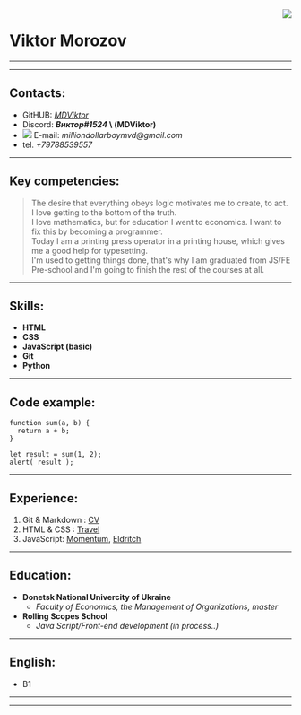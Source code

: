<img align="right" src="https://media.discordapp.net/attachments/591539964005580812/1016071165791457381/foto.png">

# Viktor Morozov 
---
---

## Contacts:

- GitHUB: _[MDViktor](https://github.com/MDViktor)_
- Discord: **_Виктор#1524_ \ (MDViktor)**
- ![](https://icons.iconarchive.com/icons/cornmanthe3rd/metronome/16/Communication-email-blue-icon.png) E-mail: _milliondollarboymvd@gmail.com_
- tel. _+79788539557_

---
## Key competencies:

>The desire that everything obeys logic motivates me to create, to act.
>I love getting to the bottom of the truth. \
>I love mathematics, but for education I went to economics. 
>I want to fix this by becoming a programmer. \
>Today I am a printing press operator in a printing house,
>which gives me a good help for typesetting.\
>I'm used to getting things done, that's why I am graduated
>from JS/FE Pre-school and I'm going to finish the rest of
>the courses at all.
    
---
## Skills:

- **HTML**
- **CSS**
- **JavaScript (basic)**
- **Git**
- **Python**

---
## Code example:

``` 
function sum(a, b) {
  return a + b;
}

let result = sum(1, 2);
alert( result );
```
---
## Experience:

 1. Git & Markdown : [CV](https://github.com/MDViktor/rsschool-cv/blob/gh-pages/cv.md)
 1. HTML & CSS : [Travel](https://rolling-scopes-school.github.io/mdviktor-JSFEPRESCHOOL2022Q2/travel/)
 1. JavaScript: [Momentum](https://rolling-scopes-school.github.io/mdviktor-JSFEPRESCHOOL2022Q2/momentum/), [Eldritch](https://mdviktor.github.io/eldritch-codejam/data/)

---
## Education:
- **Donetsk National Univercity of Ukraine**
    - _Faculty of Economics, the Management of Organizations, master_
- **Rolling Scopes School**
    - _Java Script/Front-end development (in process..)_
    
---
## English:
- B1 
---
---